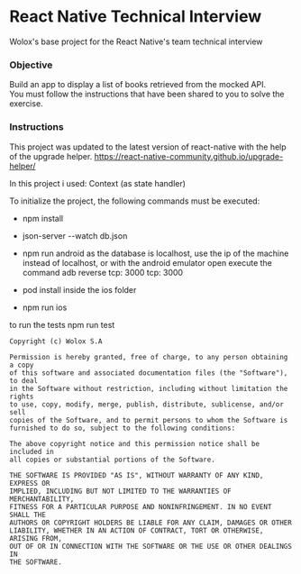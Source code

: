 # React Native Technical Interview

Wolox's base project for the React Native's team technical interview

### Objective

Build an app to display a list of books retrieved from the mocked API.  
You must follow the instructions that have been shared to you to solve the exercise.

### Instructions

This project was updated to the latest version of react-native with the help of the upgrade helper.
https://react-native-community.github.io/upgrade-helper/

In this project i used: Context (as state handler)

To initialize the project, the following commands must be executed:

- npm install

- json-server --watch db.json

- npm run android
  as the database is localhost, use the ip of the machine instead of localhost, or with the android emulator open execute the command adb reverse tcp: 3000 tcp: 3000

- pod install inside the ios folder
- npm run ios

to run the tests npm run test

    Copyright (c) Wolox S.A

    Permission is hereby granted, free of charge, to any person obtaining a copy
    of this software and associated documentation files (the "Software"), to deal
    in the Software without restriction, including without limitation the rights
    to use, copy, modify, merge, publish, distribute, sublicense, and/or sell
    copies of the Software, and to permit persons to whom the Software is
    furnished to do so, subject to the following conditions:

    The above copyright notice and this permission notice shall be included in
    all copies or substantial portions of the Software.

    THE SOFTWARE IS PROVIDED "AS IS", WITHOUT WARRANTY OF ANY KIND, EXPRESS OR
    IMPLIED, INCLUDING BUT NOT LIMITED TO THE WARRANTIES OF MERCHANTABILITY,
    FITNESS FOR A PARTICULAR PURPOSE AND NONINFRINGEMENT. IN NO EVENT SHALL THE
    AUTHORS OR COPYRIGHT HOLDERS BE LIABLE FOR ANY CLAIM, DAMAGES OR OTHER
    LIABILITY, WHETHER IN AN ACTION OF CONTRACT, TORT OR OTHERWISE, ARISING FROM,
    OUT OF OR IN CONNECTION WITH THE SOFTWARE OR THE USE OR OTHER DEALINGS IN
    THE SOFTWARE.
